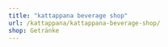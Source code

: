 ```yaml
---
title: "kattappana beverage shop"
url: /kattappana/kattappana-beverage-shop/
shop: Getränke
---
```

